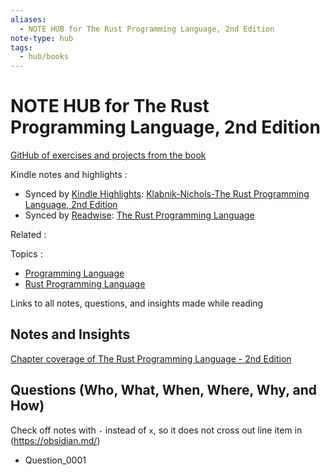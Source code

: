 ```yaml
---
aliases:
  - NOTE HUB for The Rust Programming Language, 2nd Edition
note-type: hub
tags:
  - hub/books
---
```


# NOTE HUB for The Rust Programming Language, 2nd Edition

[GitHub of exercises and projects from the book](https://github.com/matt2ology/the-rust-programming-language)

Kindle notes and highlights :

- Synced by [Kindle Highlights](https://github.com/hadynz/obsidian-kindle-plugin): [Klabnik-Nichols-The Rust Programming Language, 2nd Edition](../../kindle-highlights/Klabnik-Nichols-The%20Rust%20Programming%20Language,%202nd%20Edition.md)
- Synced by [Readwise](https://readwise.io/): [The Rust Programming Language](../../Readwise/Books/The%20Rust%20Programming%20Language.md)

Related :

Topics :

- [Programming Language](../../4-hub-notes-🚉/Programming%20Languages.md)
- [Rust Programming Language](../../4-hub-notes-🚉/Rust.md)

Links to all notes, questions, and insights made while reading

## Notes and Insights

[Chapter coverage of The Rust Programming Language - 2nd Edition](Chapter%20coverage%20of%20The%20Rust%20Programming%20Language%20-%202nd%20Edition.md)

## Questions (Who, What, When, Where, Why, and How)

Check off notes with `-` instead of `x`, so it does not cross out line item in (https://obsidian.md/)

- Question_0001
